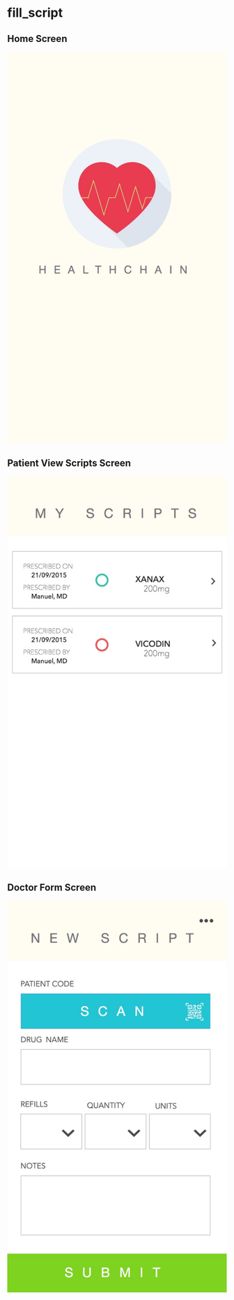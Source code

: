 fill_script
===================

## Home Screen
![home](https://github.com/MOPineyro/fill-script/blob/master/resources/healthchain_splash_screen.jpg)

## Patient View Scripts Screen
![patient view](https://github.com/MOPineyro/fill-script/blob/master/resources/healthchain_list_scripts.jpg)

## Doctor Form Screen
![doctor form](https://github.com/MOPineyro/fill-script/blob/master/resources/healthchain_doctor_form.jpg)
